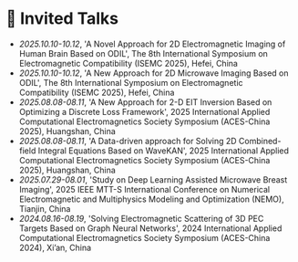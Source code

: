 
# 💬 Invited Talks

- *2025.10.10-10.12*, 'A Novel Approach for 2D Electromagnetic Imaging of Human Brain Based on ODIL', The 8th International Symposium on Electromagnetic Compatibility (ISEMC 2025), Hefei, China
- *2025.10.10-10.12*, 'A New Approach for 2D Microwave Imaging Based on ODIL', The 8th International Symposium on Electromagnetic Compatibility (ISEMC 2025), Hefei, China
- *2025.08.08-08.11*, 'A New Approach for 2-D EIT Inversion Based on Optimizing a Discrete Loss Framework', 2025 International Applied Computational Electromagnetics Society Symposium (ACES-China 2025), Huangshan, China
- *2025.08.08-08.11*, 'A Data-driven approach for Solving 2D Combined-field Integral Equations Based on WaveKAN', 2025 International Applied Computational Electromagnetics Society Symposium (ACES-China 2025), Huangshan, China
- *2025.07.29-08.01*, 'Study on Deep Learning Assisted Microwave Breast Imaging', 2025 IEEE MTT-S International Conference on Numerical Electromagnetic and Multiphysics Modeling and Optimization (NEMO), Tianjin, China
- *2024.08.16-08.19*, 'Solving Electromagnetic Scattering of 3D PEC Targets Based on Graph Neural Networks', 2024 International Applied Computational Electromagnetics Society Symposium (ACES-China 2024), Xi’an, China
